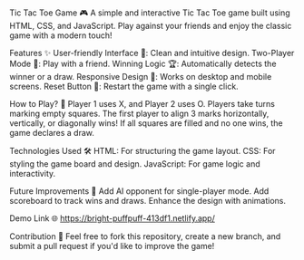 Tic Tac Toe Game 🎮
A simple and interactive Tic Tac Toe game built using HTML, CSS, and JavaScript. Play against your friends and enjoy the classic game with a modern touch!

Features ✨
User-friendly Interface 🎨: Clean and intuitive design.
Two-Player Mode 🤝: Play with a friend.
Winning Logic 🏆: Automatically detects the winner or a draw.
Responsive Design 📱: Works on desktop and mobile screens.
Reset Button 🔄: Restart the game with a single click.

How to Play? 🚀
Player 1 uses X, and Player 2 uses O.
Players take turns marking empty squares.
The first player to align 3 marks horizontally, vertically, or diagonally wins!
If all squares are filled and no one wins, the game declares a draw.

Technologies Used 🛠️
HTML: For structuring the game layout.
CSS: For styling the game board and design.
JavaScript: For game logic and interactivity.

Future Improvements 🚀
Add AI opponent for single-player mode.
Add scoreboard to track wins and draws.
Enhance the design with animations.

Demo Link 🌐
https://bright-puffpuff-413df1.netlify.app/

Contribution 🤝
Feel free to fork this repository, create a new branch, and submit a pull request if you'd like to improve the game!


